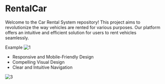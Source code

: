 # RentalCar
Welcome to the Car Rental System repository! 
This project aims to revolutionize the way vehicles are rented for various purposes. 
Our platform offers an intuitive and efficient solution for users to rent vehicles seamlessly.

Example
![1](https://github.com/phos589/RentalCar/assets/140889919/c07b5d1b-ca57-436b-9eea-fe67c141c125)

* Responsive and Mobile-Friendly Design
* Compelling Visual Design
* Clear and Intuitive Navigation

![3](https://github.com/phos589/RentalCar/assets/140889919/f4d9e193-4c4b-40df-8e5d-21e6bac12896)
